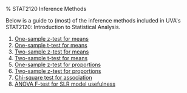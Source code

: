 % STAT2120 Inference Methods

Below is a guide to (most) of the inference methods included in UVA's STAT2120: Introduction to Statistical Analysis.

1. [One-sample z-test for means](ztest.html)
2. [One-sample t-test for means](ttest.html)
3. [Two-sample z-test for means](twoztest.html)
4. [Two-sample t-test for means](twottest.html)
5. [One-sample z-test for proportions](zprop.html)
6. [Two-sample z-test for proportions](twozprop.html)
7. [Chi-square test for association](chi2.html)
8. [ANOVA F-test for SLR model usefulness](ftest.html)
